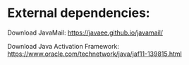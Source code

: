 # External dependencies:

Download JavaMail: https://javaee.github.io/javamail/

Download Java Activation Framework: https://www.oracle.com/technetwork/java/jaf11-139815.html

